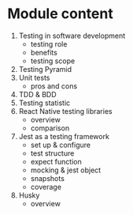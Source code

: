 # Module content

1. Testing in software development
    - testing role
    - benefits
    - testing scope
2. Testing Pyramid
3. Unit tests
    - pros and cons
4. TDD & BDD
5. Testing statistic
6. React Native testing libraries
    - overview
    - comparison
7. Jest as a testing framework
    - set up & configure
    - test structure
    - expect function
    - mocking & jest object
    - snapshots
    - coverage
8. Husky
    - overview
